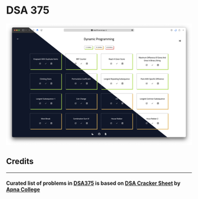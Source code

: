 # DSA 375

![](.gitres/banner.png)


## Credits
---
#### Curated list of problems in [DSA375] is based on [DSA Cracker Sheet] by [Apna College]

[DSA375]: https://dsa375.vercel.app/
[DSA Cracker Sheet]: https://docs.google.com/spreadsheets/d/1hXserPuxVoWMG9Hs7y8wVdRCJTcj3xMBAEYUOXQ5Xag/htmlview?pru=AAABgROubJY*B_0WxnW4sJ84JG81Ih-eng#
[Apna College]: https://www.youtube.com/c/ApnaCollegeOfficial
